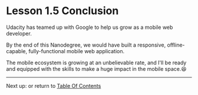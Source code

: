 # Lesson 1.5 Conclusion

Udacity has teamed up with Google to help us grow as a mobile web developer.

By the end of this Nanodegree, we would have built a responsive, offline-capable, fully-functional mobile web application.

The mobile ecosystem is growing at an unbelievable rate, and I'll be ready and equipped with the skills to make a huge impact in the mobile space.:satisfied:

- - -
Next up: []() or return to [Table Of Contents](./ND024_TableOfContents.md)
